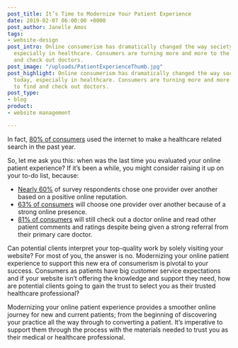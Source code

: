 ```yaml
---
post_title: It’s Time to Modernize Your Patient Experience
date: 2019-02-07 06:00:00 +0000
post_author: Janelle Amos
tags:
- website-design
post_intro: Online consumerism has dramatically changed the way society works today,
  especially in healthcare. Consumers are turning more and more to the web to find
  and check out doctors.
post_image: "/uploads/PatientExperienceThumb.jpg"
post_highlight: Online consumerism has dramatically changed the way society works
  today, especially in healthcare. Consumers are turning more and more to the web
  to find and check out doctors.
post_type:
- blog
product:
- website management

---
```

In fact, [80% of consumers](https://www.digitalcommerce360.com/2018/05/22/even-with-a-referral-80-of-patients-still-check-out-doctors-online/) used the internet to make a healthcare related search in the past year.

So, let me ask you this: when was the last time you evaluated your online patient experience? If it’s been a while, you might consider raising it up on your to-do list, because:

* [Nearly 60%](https://www.digitalcommerce360.com/2018/05/22/even-with-a-referral-80-of-patients-still-check-out-doctors-online/) of survey respondents chose one provider over another based on a positive online reputation.
* [63% of consumers](https://www.digitalcommerce360.com/2018/05/22/even-with-a-referral-80-of-patients-still-check-out-doctors-online/) will choose one provider over another because of a strong online presence.
* [81% of consumers](https://www.digitalcommerce360.com/2018/05/22/even-with-a-referral-80-of-patients-still-check-out-doctors-online/) will still check out a doctor online and read other patient comments and ratings despite being given a strong referral from their primary care doctor.

Can potential clients interpret your top-quality work by solely visiting your website? For most of you, the answer is no. Modernizing your online patient experience to support this new era of consumerism is pivotal to your success. Consumers as patients have big customer service expectations and if your website isn’t offering the knowledge and support they need, how are potential clients going to gain the trust to select you as their trusted healthcare professional?

Modernizing your online patient experience provides a smoother online journey for new and current patients; from the beginning of discovering your practice all the way through to converting a patient. It’s imperative to support them through the process with the materials needed to trust you as their medical or healthcare professional.